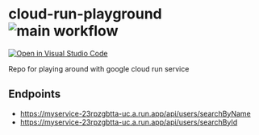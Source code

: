 # cloud-run-playground ![main workflow](https://github.com/Dmitry-Ship/cloud-run-playground/actions/workflows/main.yml/badge.svg)

[![Open in Visual Studio Code](https://open.vscode.dev/badges/open-in-vscode.svg)](https://open.vscode.dev/Dmitry-Ship/cloud-run-playground)

Repo for playing around with google cloud run service

## Endpoints
- https://myservice-23rpzgbtta-uc.a.run.app/api/users/searchByName 
- https://myservice-23rpzgbtta-uc.a.run.app/api/users/searchById
